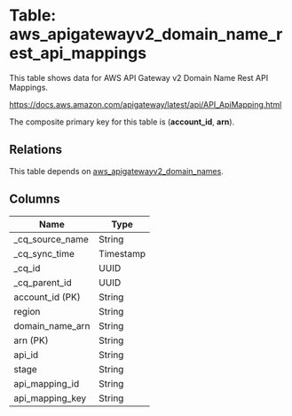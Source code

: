 # Table: aws_apigatewayv2_domain_name_rest_api_mappings

This table shows data for AWS API Gateway v2 Domain Name Rest API Mappings.

https://docs.aws.amazon.com/apigateway/latest/api/API_ApiMapping.html

The composite primary key for this table is (**account_id**, **arn**).

## Relations

This table depends on [aws_apigatewayv2_domain_names](aws_apigatewayv2_domain_names).

## Columns

| Name          | Type          |
| ------------- | ------------- |
|_cq_source_name|String|
|_cq_sync_time|Timestamp|
|_cq_id|UUID|
|_cq_parent_id|UUID|
|account_id (PK)|String|
|region|String|
|domain_name_arn|String|
|arn (PK)|String|
|api_id|String|
|stage|String|
|api_mapping_id|String|
|api_mapping_key|String|